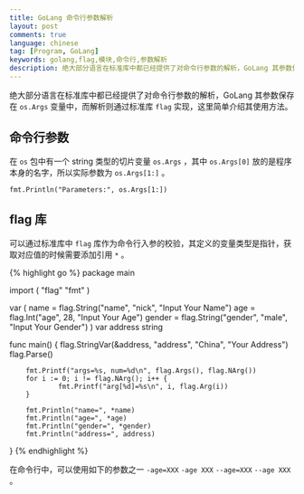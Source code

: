 ```yaml
---
title: GoLang 命令行参数解析
layout: post
comments: true
language: chinese
tag: [Program, GoLang]
keywords: golang,flag,模块,命令行,参数解析
description: 绝大部分语言在标准库中都已经提供了对命令行参数的解析，GoLang 其参数保存在 `os.Args` 变量中，而解析则通过标准库 `flag` 实现，这里简单介绍其使用方法。
---
```


绝大部分语言在标准库中都已经提供了对命令行参数的解析，GoLang 其参数保存在 `os.Args` 变量中，而解析则通过标准库 `flag` 实现，这里简单介绍其使用方法。

<!-- more -->

## 命令行参数

在 `os` 包中有一个 string 类型的切片变量 `os.Args` ，其中 `os.Args[0]` 放的是程序本身的名字，所以实际参数为 `os.Args[1:]` 。

```
fmt.Println("Parameters:", os.Args[1:])
```

## flag 库

可以通过标准库中 `flag` 库作为命令行入参的校验，其定义的变量类型是指针，获取对应值的时候需要添加引用 `*` 。

{% highlight go %}
package main

import (
        "flag"
        "fmt"
)

var (
        name   = flag.String("name", "nick", "Input Your Name")
        age    = flag.Int("age", 28, "Input Your Age")
        gender = flag.String("gender", "male", "Input Your Gender")
)
var address string

func main() {
        flag.StringVar(&address, "address", "China", "Your Address")
        flag.Parse()

        fmt.Printf("args=%s, num=%d\n", flag.Args(), flag.NArg())
        for i := 0; i != flag.NArg(); i++ {
                fmt.Printf("arg[%d]=%s\n", i, flag.Arg(i))
        }

        fmt.Println("name=", *name)
        fmt.Println("age=", *age)
        fmt.Println("gender=", *gender)
        fmt.Println("address=", address)
}
{% endhighlight %}

在命令行中，可以使用如下的参数之一 `-age=XXX` `-age XXX` `--age=XXX` `--age XXX` 。

